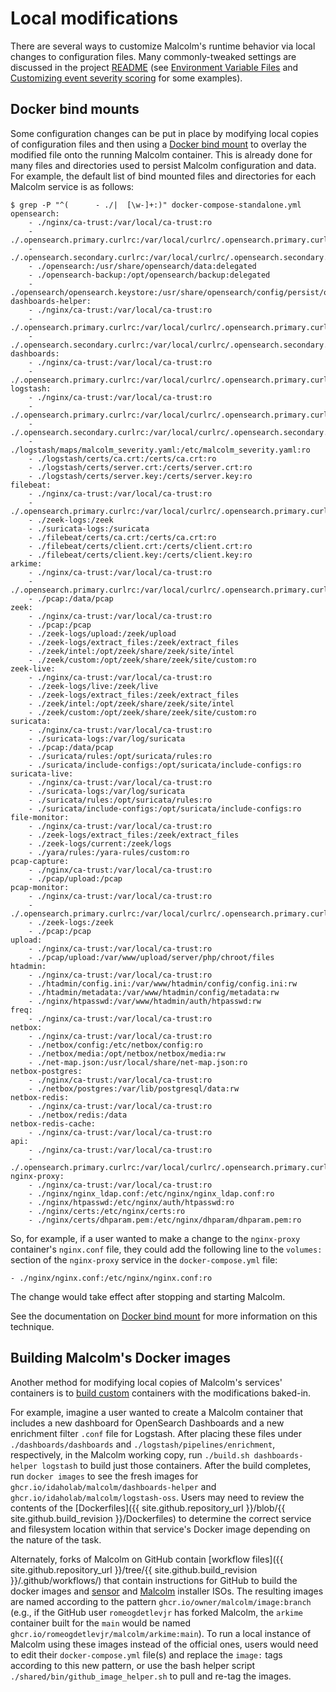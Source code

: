 # <a name="LocalMods"></a>Local modifications

There are several ways to customize Malcolm's runtime behavior via local changes to configuration files. Many commonly-tweaked settings are discussed in the project [README](README.md) (see [Environment Variable Files](malcolm-config.md#MalcolmConfigEnvVars) and [Customizing event severity scoring](severity.md#SeverityConfig) for some examples).

## <a name="Bind"></a>Docker bind mounts

Some configuration changes can be put in place by modifying local copies of configuration files and then using a [Docker bind mount](https://docs.docker.com/storage/bind-mounts/) to overlay the modified file onto the running Malcolm container. This is already done for many files and directories used to persist Malcolm configuration and data. For example, the default list of bind mounted files and directories for each Malcolm service is as follows:

```
$ grep -P "^(      - ./|  [\w-]+:)" docker-compose-standalone.yml
opensearch:
    - ./nginx/ca-trust:/var/local/ca-trust:ro
    - ./.opensearch.primary.curlrc:/var/local/curlrc/.opensearch.primary.curlrc:ro
    - ./.opensearch.secondary.curlrc:/var/local/curlrc/.opensearch.secondary.curlrc:ro
    - ./opensearch:/usr/share/opensearch/data:delegated
    - ./opensearch-backup:/opt/opensearch/backup:delegated
    - ./opensearch/opensearch.keystore:/usr/share/opensearch/config/persist/opensearch.keystore:rw
dashboards-helper:
    - ./nginx/ca-trust:/var/local/ca-trust:ro
    - ./.opensearch.primary.curlrc:/var/local/curlrc/.opensearch.primary.curlrc:ro
    - ./.opensearch.secondary.curlrc:/var/local/curlrc/.opensearch.secondary.curlrc:ro
dashboards:
    - ./nginx/ca-trust:/var/local/ca-trust:ro
    - ./.opensearch.primary.curlrc:/var/local/curlrc/.opensearch.primary.curlrc:ro
logstash:
    - ./nginx/ca-trust:/var/local/ca-trust:ro
    - ./.opensearch.primary.curlrc:/var/local/curlrc/.opensearch.primary.curlrc:ro
    - ./.opensearch.secondary.curlrc:/var/local/curlrc/.opensearch.secondary.curlrc:ro
    - ./logstash/maps/malcolm_severity.yaml:/etc/malcolm_severity.yaml:ro
    - ./logstash/certs/ca.crt:/certs/ca.crt:ro
    - ./logstash/certs/server.crt:/certs/server.crt:ro
    - ./logstash/certs/server.key:/certs/server.key:ro
filebeat:
    - ./nginx/ca-trust:/var/local/ca-trust:ro
    - ./.opensearch.primary.curlrc:/var/local/curlrc/.opensearch.primary.curlrc:ro
    - ./zeek-logs:/zeek
    - ./suricata-logs:/suricata
    - ./filebeat/certs/ca.crt:/certs/ca.crt:ro
    - ./filebeat/certs/client.crt:/certs/client.crt:ro
    - ./filebeat/certs/client.key:/certs/client.key:ro
arkime:
    - ./nginx/ca-trust:/var/local/ca-trust:ro
    - ./.opensearch.primary.curlrc:/var/local/curlrc/.opensearch.primary.curlrc:ro
    - ./pcap:/data/pcap
zeek:
    - ./nginx/ca-trust:/var/local/ca-trust:ro
    - ./pcap:/pcap
    - ./zeek-logs/upload:/zeek/upload
    - ./zeek-logs/extract_files:/zeek/extract_files
    - ./zeek/intel:/opt/zeek/share/zeek/site/intel
    - ./zeek/custom:/opt/zeek/share/zeek/site/custom:ro
zeek-live:
    - ./nginx/ca-trust:/var/local/ca-trust:ro
    - ./zeek-logs/live:/zeek/live
    - ./zeek-logs/extract_files:/zeek/extract_files
    - ./zeek/intel:/opt/zeek/share/zeek/site/intel
    - ./zeek/custom:/opt/zeek/share/zeek/site/custom:ro
suricata:
    - ./nginx/ca-trust:/var/local/ca-trust:ro
    - ./suricata-logs:/var/log/suricata
    - ./pcap:/data/pcap
    - ./suricata/rules:/opt/suricata/rules:ro
    - ./suricata/include-configs:/opt/suricata/include-configs:ro
suricata-live:
    - ./nginx/ca-trust:/var/local/ca-trust:ro
    - ./suricata-logs:/var/log/suricata
    - ./suricata/rules:/opt/suricata/rules:ro
    - ./suricata/include-configs:/opt/suricata/include-configs:ro
file-monitor:
    - ./nginx/ca-trust:/var/local/ca-trust:ro
    - ./zeek-logs/extract_files:/zeek/extract_files
    - ./zeek-logs/current:/zeek/logs
    - ./yara/rules:/yara-rules/custom:ro
pcap-capture:
    - ./nginx/ca-trust:/var/local/ca-trust:ro
    - ./pcap/upload:/pcap
pcap-monitor:
    - ./nginx/ca-trust:/var/local/ca-trust:ro
    - ./.opensearch.primary.curlrc:/var/local/curlrc/.opensearch.primary.curlrc:ro
    - ./zeek-logs:/zeek
    - ./pcap:/pcap
upload:
    - ./nginx/ca-trust:/var/local/ca-trust:ro
    - ./pcap/upload:/var/www/upload/server/php/chroot/files
htadmin:
    - ./nginx/ca-trust:/var/local/ca-trust:ro
    - ./htadmin/config.ini:/var/www/htadmin/config/config.ini:rw
    - ./htadmin/metadata:/var/www/htadmin/config/metadata:rw
    - ./nginx/htpasswd:/var/www/htadmin/auth/htpasswd:rw
freq:
    - ./nginx/ca-trust:/var/local/ca-trust:ro
netbox:
    - ./nginx/ca-trust:/var/local/ca-trust:ro
    - ./netbox/config:/etc/netbox/config:ro
    - ./netbox/media:/opt/netbox/netbox/media:rw
    - ./net-map.json:/usr/local/share/net-map.json:ro
netbox-postgres:
    - ./nginx/ca-trust:/var/local/ca-trust:ro
    - ./netbox/postgres:/var/lib/postgresql/data:rw
netbox-redis:
    - ./nginx/ca-trust:/var/local/ca-trust:ro
    - ./netbox/redis:/data
netbox-redis-cache:
    - ./nginx/ca-trust:/var/local/ca-trust:ro
api:
    - ./nginx/ca-trust:/var/local/ca-trust:ro
    - ./.opensearch.primary.curlrc:/var/local/curlrc/.opensearch.primary.curlrc:ro
nginx-proxy:
    - ./nginx/ca-trust:/var/local/ca-trust:ro
    - ./nginx/nginx_ldap.conf:/etc/nginx/nginx_ldap.conf:ro
    - ./nginx/htpasswd:/etc/nginx/auth/htpasswd:ro
    - ./nginx/certs:/etc/nginx/certs:ro
    - ./nginx/certs/dhparam.pem:/etc/nginx/dhparam/dhparam.pem:ro
```

So, for example, if a user wanted to make a change to the `nginx-proxy` container's `nginx.conf` file, they could add the following line to the `volumes:` section of the `nginx-proxy` service in the `docker-compose.yml` file:

```
- ./nginx/nginx.conf:/etc/nginx/nginx.conf:ro
```

The change would take effect after stopping and starting Malcolm.

See the documentation on [Docker bind mount](https://docs.docker.com/storage/bind-mounts/) for more information on this technique.

## <a name="ContribBuild"></a>Building Malcolm's Docker images

Another method for modifying local copies of Malcolm's services' containers is to [build custom](development.md#Build) containers with the modifications baked-in.

For example, imagine a user wanted to create a Malcolm container that includes a new dashboard for OpenSearch Dashboards and a new enrichment filter `.conf` file for Logstash. After placing these files under `./dashboards/dashboards` and `./logstash/pipelines/enrichment`, respectively, in the Malcolm working copy, run `./build.sh dashboards-helper logstash` to build just those containers. After the build completes, run `docker images` to see the fresh images for `ghcr.io/idaholab/malcolm/dashboards-helper` and `ghcr.io/idaholab/malcolm/logstash-oss`. Users may need to review the contents of the [Dockerfiles]({{ site.github.repository_url }}/blob/{{ site.github.build_revision }}/Dockerfiles) to determine the correct service and filesystem location within that service's Docker image depending on the nature of the task.

Alternately, forks of Malcolm on GitHub contain [workflow files]({{ site.github.repository_url }}/tree/{{ site.github.build_revision }}/.github/workflows/) that contain instructions for GitHub to build the docker images and [sensor](live-analysis.md#Hedgehog) and [Malcolm](malcolm-iso.md#ISO) installer ISOs. The resulting images are named according to the pattern `ghcr.io/owner/malcolm/image:branch` (e.g., if the GitHub user `romeogdetlevjr` has forked Malcolm, the `arkime` container built for the `main` would be named `ghcr.io/romeogdetlevjr/malcolm/arkime:main`). To run a local instance of Malcolm using these images instead of the official ones, users would need to edit their `docker-compose.yml` file(s) and replace the `image:` tags according to this new pattern, or use the bash helper script `./shared/bin/github_image_helper.sh` to pull and re-tag the images.